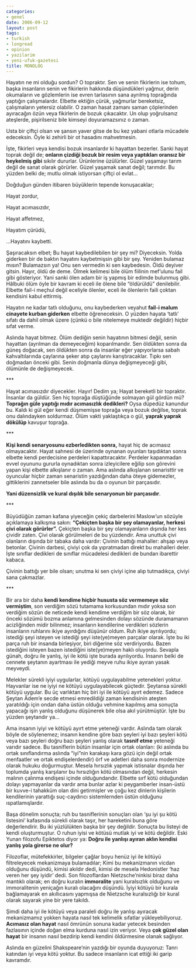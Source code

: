 ```yaml
---
categories:
- genel
date: 2006-09-12
layout: post
tags:
- turkish
- longread
- opinion
- yazilarim
- yeni-ufuk-gazetesi
title: MONOLOG
---
```


Hayatın ne mi olduğu sordun? O topraktır. Sen ve senin fikirlerin ise tohum, başka insanların senin ve fikirlerin hakkında düşündükleri yağmur, derin okumaların ve gözlemlerin ise evren tarlasının sana ayrılmış toprağında yaptığın çalışmalardır. Elbette ektiğin çürük, yağmurlar bereketsiz, çalışmaların yetersiz olabilir. O zaman hasat zamanı saman çöplerinden ayıracağın özün veya fikirlerin de bozuk çıkacaktır. Un olup yoğrulsanız ateşlerde, pişirilseniz bile kimseyi doyuramazsınız o zaman.

Usta bir çiftçi olsan ve şansın yaver gitse de bu kez yabani otlarla mücadele edeceksin. Öyle ki zehirli bir ot hasadını mahvetmesin.

İşte, fikirleri veya kendisi bozuk insanlardır ki hayattan bezerler. Sanki hayat toprak değil de; **onların çizdiği bozuk bir resim veya yaptıkları oransız bir heykelmiş gibi** sıkılır dururlar. Ürünlerine üzülürler. Güzel yaşamayı tarım değil de sanat olarak görürler. Güzel yaşamak sanat değil; tarımdır. Bu yüzden belki de; mutlu olmak istiyorsan çiftçi ol evlat…

Doğduğun günden itibaren büyüklerin tepende konuşacaklar;

Hayat zordur,

Hayat acımasızdır,

Hayat affetmez,

Hayatım çürüdü,

…Hayatını kaybetti.

Şaşıracaksın elbet; Bu hayat kaybedilebilen bir şey mi? Diyeceksin. Yolda giderken bir de baktın hayatını kaybetmişsin gibi bir şey. Yeniden bulamaz mısın? Bulamazsın ya! Onu sen vermedin ki sen kaybedesin. Öldü deyiver gitsin. Hayır, öldü de deme. Ölmek kelimesi bile ölüm fiilinin mef’ulunu fail gibi gösteriyor. Yani sanki ölen adam bir iş yapmış bir edimde bulunmuş gibi. Hâlbuki ölüm öyle bir kavram ki eceli ile ölene bile “öldürüldü” denilebilir. Elbette fail-i meçhul değil eceliyle ölenler, eceli ile ölenlerin faili çoktan kendisini kabul ettirmiş.

Hayatın ne kadar tatlı olduğunu, onu kaybederken veyahut **fail-i malum cinayete kurban giderken** elbette öğreneceksin. O yüzden hayata ‘tatlı’ sıfatı da dahil olmak üzere (çünkü o bile nitelemeye muktedir değildir) hiçbir sıfat verme.

Aslında hayat bitmez. Ölüm dediğin senin hayatının bitmesi değil, senin hayattan (ayrılman da demeyeceğim) koparılmandır. Sen öldükten sonra da güneş doğacak, sen öldükten sonra da insanlar eğer yapıyorlarsa sabah kahvaltılarında çaylarına şeker atıp çaylarını karıştıracaklar. Tıpkı sen doğmadan önceki gibi. Senin doğmanla dünya değişmeyeceği gibi, ölümünle de değişmeyecek.

\*\*\*

Hayat acımasızdır diyecekler. Hayır! Dedim ya; Hayat bereketli bir topraktır. İnsanlar da güldür. Sen hiç toprağa düştüğünde solmayan gül gördün mü? **Toprağın güle yaptığı mıdır acımasızlık dedikleri?** Oysa düpedüz kanundur bu. Kaldı ki gül eğer kendi düşmemişse toprağa veya bozuk değilse, toprak onu dalındayken soldurmaz. Ölüm vakti yaklaştıkça o gül, **yaprak yaprak dökülüp** kavuşur toprağa.

\*\*\*

**Kişi kendi senaryosunu ezberledikten sonra,** hayat hiç de acımasız olmayacaktır. Hayat sahnesi de üzerinde oynanan oyunları taşıdıktan sonra elbette kendi perdecisine perdeleri kapattıracaktır. Perdeler kapanmadan evvel oyununu gururla oynadıktan sonra izleyicilere eğilip son görevini yapan kişi elbette alkışlanır o zaman. Ama aslında alkışlanan senaristtir ve oyuncular hiçbir zaman senaristin yazdığından daha öteye gidemezler, gittiklerini zannetseler bile aslında bu da o oyunun bir parçasıdır.

**Yani düzensizlik ve kural dışılık bile senaryonun bir parçasıdır**.

\*\*\*

Büyüdüğün zaman kafana yiyeceğin çekiç darbelerini Maslow’un sözüyle açıklamaya kalkışma sakın: **“Çekiçten başka bir şey olamayanlar, herkesi çivi olarak görürler”.** Çekiçten başka bir şey olamayanların dışında her kes çividir zaten. Çivi olarak görülmeleri de bu yüzdendir. Ama unuttuk çivi olanların dışında bir tabaka daha vardır: Çivinin battığı mahaller: ahşap veya betonlar. Çivinin darbesi, çiviyi çok da yıpratmadan direkt bu mahalleri deler. İşte sınıflar dedikleri de sınıflar mücadelesi dedikleri de bundan ibarettir kabaca.

Çivinin battığı yer bile olsan; unutma ki sen çiviyi içine alıp tutmadıkça, çiviyi sana çakmazlar.

\*\*\*

Bir ara bir daha **kendi kendime hiçbir hususta söz vermemeye söz vermiştim**, son verdiğim sözü tutamama korkusundan mıdır yoksa son verdiğim sözün de neticede kendi kendime verdiğim bir söz olarak, bir önceki sözümü bozma anlamına gelmesinden dolayı sözünde duramamanın acizliğinden midir bilinmez; insanların kendilerine verdikleri sözlerin insanların ruhlarını ikiye ayırdığını düşünür oldum. Ruh ikiye ayrılıyordu; istediği şeyi isteyen ve istediği şeyi iste(ye)meyen parçalar olarak. İşte bu iki parça ruh bir insanda birleşiyor, biri diğerine söz verdiriyordu. Bazen istediğini isteyen bazen istediğini iste(ye)meyen haklı oluyordu. Sevapla günah, doğru ile yanlış, iyi ile kötü işte burada ayrılıyordu. İnsanın belki de cennete şeytanın ayartması ile yediği meyve ruhu ikiye ayıran yasak meyveydi.

Melekler sürekli iyiyi uygularlar, kötüyü uygulayabilme yetenekleri yoktur. Hayvanlar ise ne iyiyi ne kötüyü uygulayabilecek güçtedir. Şeytansa sürekli kötüyü uygular. Bu üç varlıktan hiç biri iyi ile kötüyü ayırt edemez. Sadece Şeytan Âdem’e secde etmesi emredildiği zaman kendisinin ateşten yaratıldığı için ondan daha üstün olduğu vehmine kapılmış ama sonuçta yapacağı işin yanlış olduğunu düşünerek bile olsa akıl yürütmüştür. İşte bu yüzden şeytandır ya…

Ama insanın iyiyi ve kötüyü ayırt etme yeteneği vardır. Aslında tam olarak böyle de söylenemez; insanın kendine göre bazı şeyleri iyi bazı şeyleri kötü veya bazı şeyleri doğru bazı şeyleri yanlış olarak **tasnif etme** yeteneği varıdır sadece. Bu tasniflerin bütün insanlar için ortak olanları: (ki aslında bu ortak sınıflandırma aslında “iyi”nin karakaşı kara gözü için değil ortak menfaatler ve ortak endişelerdendir) örf ve adetleri daha sonra modernize olarak hukuku doğurmuştur. Mesela hırsızlık yapmak istisnalar dışında her toplumda yanlış karşılanır bu hırsızlığın kötü olmasından değil, herkesin malının çalınma endişesi içinde olduğundandır. Elbette sırf kötü olduğundan dolayı yapmayanlar da vardır ama bunlar azlar ki peygamberler insan-üstü bir kuvve-i tahakküm olan dini getirmişler ve çoğu kez dinlerin kişilerin kendilerinin yarattığı suç-caydırıcı sistemlernden üstün olduğunu ıspatlamışlardır.

Başa dönelim sonuçta; ruh bu tasniflerinin sonuçları olan ‘şu iyi şu kötü listesini’ kafasında sürekli olarak taşır, her hareketini buna göre değerlendirir. Bu iki yüzlülükten başka bir şey değildir. Sonuçta bu listeyi de kendi oluşturmuştur. O ruhun iyisi ve kötüsü mutlak iyi ve kötü değildir. Eski Yunan filozofu Epiktetos diyor ya: **Doğru ile yanlışı ayıran aklın kendisi yanlış yola girerse ne olur?**

Filozoflar, mütefekkirler, bilgeler çağlar boyu henüz iyi ile kötüyü filtreleyecek mekanizmaya bulamadılar; Kimi bu mekanizmanın vicdan olduğunu düşündü, kimisi akıldır dedi, kimisi de mesela Hedonistler ‘haz veren her şey iyidir’ dedi. Son filozoflardan Nietzsche’ninkisi biraz daha mantıklı olarak; en doğru kuralın **immoralite** yani kuralsızlık olduğunu ve immoralitenin yeniçağın kuralı olacağını düşündü. İyiyi kötüyü bir kurala bağlamayarak en akıllıcasını yapmışsa de Nietzsche kuralsızlığı bir kural olarak sayarak yine bir yere takıldı.

Şimdi daha iyi ile kötüyü veya paraleli doğru ile yanlışı ayıracak mekanizmamız yokken hayata nasıl tek kelimelik sıfatlar yükleyebiliyoruz. **Acımasız olan hayat** nasıl ömrünün sonuna kadar yetecek besinden fazlasının içinde doğan elma kurduna nasıl izin veriyor. Veya **çok güzel olan hayat** bir insanın nasıl bezdirip kendi kendini öldürmesine olanak sağlıyor.

Aslında en güzelini Shakspeare’nin yazdığı bir oyunda duyuyoruz: Tanrı katından iyi veya kötü yoktur. Bu sadece insanların icat ettiği iki garip kavramdır.
